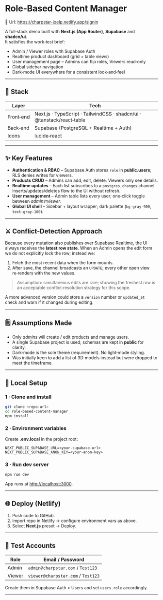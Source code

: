 # Role‑Based Content Manager

📎 Url: https://charpstar-joelp.netlify.app/signin

A full‑stack demo built with **Next.js (App Router)**, **Supabase** and **shadcn/ui**.  
It satisfies the work‑test brief:

* Admin / Viewer roles with Supabase Auth
* Realtime product dashboard (grid + table views)
* User management page – Admins can flip roles, Viewers read‑only
* Global sidebar navigation
* Dark‑mode UI everywhere for a consistent look‑and‑feel

---

## 🔧 Stack

| Layer | Tech |
| ----- | ---- |
| Front‑end | Next.js · TypeScript · TailwindCSS · shadcn/ui · @tanstack/react‑table |
| Back‑end | Supabase (PostgreSQL + Realtime + Auth) |
| Icons | lucide‑react |

---

## ✨ Key Features

* **Authentication & RBAC** – Supabase Auth stores `role` in **public.users**; RLS denies writes for viewers.
* **Products CRUD** – Admins can add, edit, delete.  Viewers only see details.
* **Realtime updates** – Each list subscribes to a `postgres_changes` channel.  Inserts/updates/deletes flow to the UI without refresh.
* **User management** – Admin table lists every user; one‑click toggle between *admin*⇄*viewer*.
* **Global UI shell** – Sidebar + layout wrapper; dark palette (`bg-gray-900`, `text-gray-100`).

---

## ⚔️ Conflict‑Detection Approach

Because every mutation also publishes over Supabase Realtime, the UI always
receives the **latest row state**. When an Admin opens the edit form we do not
explicitly lock the row; instead we:

1. Fetch the most recent data when the form mounts.
2. After save, the channel broadcasts an `UPDATE`; every other open view
   re‑renders with the new values.

> Assumption: simultaneous edits are rare; showing the freshest row is an
> acceptable conflict‑resolution strategy for this scope.

A more advanced version could store a `version` number or `updated_at` check and
warn if it changed during editing.

---

## 🗒️ Assumptions Made

* Only *admins* will create / edit products and manage users.
* A single Supabase project is used; schemas are kept in **public** for clarity.
* Dark‑mode is the sole theme (requirement). No light‑mode styling.
* Was initially keen to add a list of 3D‑models instead but were dropped to meet the timeframe.

---

## 🚀 Local Setup

### 1 · Clone and install

```bash
git clone <repo-url>
cd role-based-content-manager
npm install
```

### 2 · Environment variables

Create **.env.local** in the project root:

```env
NEXT_PUBLIC_SUPABASE_URL=<your-supabase-url>
NEXT_PUBLIC_SUPABASE_ANON_KEY=<your-anon-key>
```

### 3 · Run dev server

```bash
npm run dev
```

App runs at <http://localhost:3000>.

---

## 🌐 Deploy (Netlify)

1. Push code to GitHub.
2. Import repo in Netlify → configure environment vars as above.
3. Select **Next.js** preset → Deploy.

---

## 👤 Test Accounts

| Role  | Email / Password |
|-------|------------------|
| Admin | `admin@charpstar.com` / `Test123` |
| Viewer| `viewer@charpstar.com` / `Test123` |

Create them in Supabase Auth > Users and set `users.role` accordingly.

---

